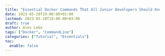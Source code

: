 ```yaml
---
title: "Essential Docker Commands That All Junior Developers Should Know"
date: 2023-05-20T19:00:00+03:00
lastmod: 2023-05-20T19:00:00+03:00
draft: true
author: Alex Leko
tags: ["Docker", "CommandLine"]
categories: ["Tutorial", "Essentials"]
toc:
  enable: false
---
```


